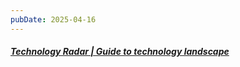 ```yaml
---
pubDate: 2025-04-16
---
```


##### [Technology Radar | Guide to technology landscape](https://www.thoughtworks.com/radar)